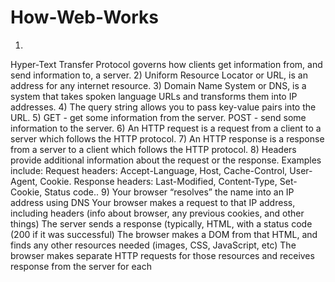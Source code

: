 # How-Web-Works


1)
Hyper-Text Transfer Protocol governs how clients get information from, and send information to, a server.
2)
Uniform Resource Locator or URL, is an address for any internet resource.
3)
Domain Name System or DNS,  is a system that takes spoken language URLs and transforms them into IP addresses.
4)
The query string allows you to pass key-value pairs into the URL.
5)
GET - get some information from the server.
POST - send some information to the server.
6)
An HTTP request is a request from a client to a server which follows the HTTP protocol.
7)
An HTTP response is a response from a server to a client which follows the HTTP protocol.
8)
Headers provide additional information about the request or the response. Examples include:
Request headers: Accept-Language, Host, Cache-Control, User-Agent, Cookie.
Response headers: Last-Modified, Content-Type, Set-Cookie, Status code..
9)
Your browser “resolves” the name into an IP address using DNS
Your browser makes a request to that IP address, including headers (info about browser, any previous cookies, and other things)
The server sends a response (typically, HTML, with a status code (200 if it was successful)
The browser makes a DOM from that HTML, and finds any other resources needed (images, CSS, JavaScript, etc)
The browser makes separate HTTP requests for those resources and receives response from the server for each
